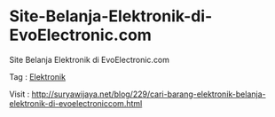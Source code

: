 Site-Belanja-Elektronik-di-EvoElectronic.com
============================================

Site Belanja Elektronik di EvoElectronic.com

Tag : <a href=http://suryawijaya.net/blog/229/cari-barang-elektronik-belanja-elektronik-di-evoelectroniccom.html>Elektronik</a>

Visit : http://suryawijaya.net/blog/229/cari-barang-elektronik-belanja-elektronik-di-evoelectroniccom.html
